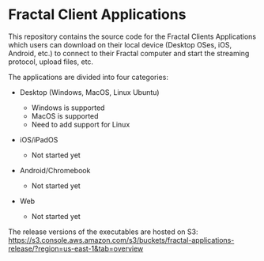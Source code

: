 # Fractal Client Applications

This repository contains the source code for the Fractal Clients Applications which users can download on their local device (Desktop OSes, iOS, Android, etc.) to connect to their Fractal computer and start the streaming protocol, upload files, etc.

The applications are divided into four categories:

- Desktop (Windows, MacOS, Linux Ubuntu)
  - Windows is supported
  - MacOS is supported
  - Need to add support for Linux 
  
- iOS/iPadOS
  - Not started yet
  
- Android/Chromebook
  - Not started yet

- Web
  - Not started yet

The release versions of the executables are hosted on S3: https://s3.console.aws.amazon.com/s3/buckets/fractal-applications-release/?region=us-east-1&tab=overview
